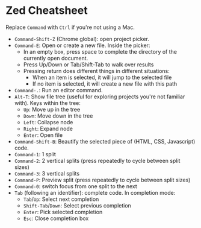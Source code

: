 Zed Cheatsheet
==============
Replace `Command` with `Ctrl` if you're not using a Mac.

* `Command-Shift-Z` (Chrome global): open project picker.
* `Command-E`: Open or create a new file. Inside the picker:
    * In an empty box, press space to complete the directory of the currently
      open document.
    * Press Up/Down or Tab/Shift-Tab to walk over results
    * Pressing return does different things in different situations:
        * When an item is selected, it will jump to the selected file
        * If no item is selected, it will create a new file with this path
* `Command-.`: Run an editor command.
* `Alt-T`: Show file tree (useful for exploring projects you're not familiar
  with). Keys within the tree:
    * `Up`: Move up in the tree
    * `Down`: Move down in the tree
    * `Left`: Collapse node
    * `Right`: Expand node
    * `Enter`: Open file
* `Command-Shift-B`: Beautify the selected piece of (HTML, CSS, Javascript)
  code.
* `Command-1`: 1 split
* `Command-2`: 2 vertical splits (press repeatedly to cycle between split sizes)
* `Command-3`: 3 vertical splits
* `Command-P`: Preview split (press repeatedly to cycle between split sizes)
* `Command-0`: switch focus from one split to the next
* `Tab` (following an identifier): complete code. In completion mode:
    * `Tab`/`Up`: Select next completion
    * `Shift-Tab`/`Down`: Select previous completion
    * `Enter`: Pick selected completion
    * `Esc`: Close completion box
